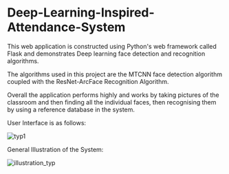 # Deep-Learning-Inspired-Attendance-System

This web application is constructed using Python's web framework called Flask and demonstrates Deep learning face detection and recognition algorithms. 

The algorithms used in this project are the MTCNN face detection algorithm coupled with the ResNet-ArcFace Recognition Algorithm. 

Overall the application performs highly and works by taking pictures of the classroom and then finding all the individual faces, then recognising them by using a reference database in the system. 

User Interface is as follows: 

![typ1](https://user-images.githubusercontent.com/60651558/174061457-833266a3-67c7-4829-be5f-d8a3773b0868.jpg)

General Illustration of the System: 

![illustration_typ](https://user-images.githubusercontent.com/60651558/174061740-b7daaa89-655e-4516-8257-ae3a9d349a25.jpg)


